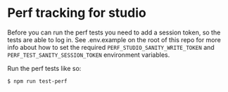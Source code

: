 # Perf tracking for studio

Before you can run the perf tests you need to add a session token, so the tests are able to log in. See .env.example on the root of this repo for more info about how to set the required `PERF_STUDIO_SANITY_WRITE_TOKEN` and `PERF_TEST_SANITY_SESSION_TOKEN` environment variables.

Run the perf tests like so:

```
$ npm run test-perf
```

